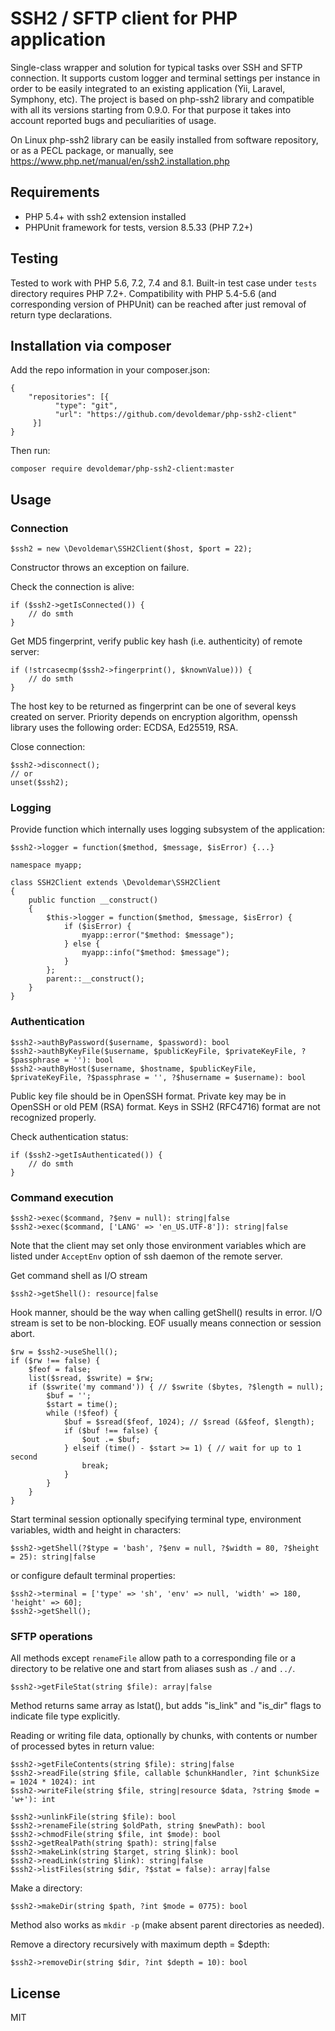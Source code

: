 # SSH2 / SFTP client for PHP application
Single-class wrapper and solution for typical tasks over SSH and SFTP connection. It supports custom logger and terminal settings per instance in order to be easily integrated to an existing application (Yii, Laravel, Symphony, etc). The project is based on php-ssh2 library and compatible with all its versions starting from 0.9.0. For that purpose it takes into account reported bugs and peculiarities of usage.

On Linux php-ssh2 library can be easily installed from software repository, or as a PECL package, or manually, see https://www.php.net/manual/en/ssh2.installation.php

## Requirements
  * PHP 5.4+ with ssh2 extension installed
  * PHPUnit framework for tests, version 8.5.33 (PHP 7.2+)

## Testing
Tested to work with PHP 5.6, 7.2, 7.4 and 8.1. Built-in test case under `tests` directory requires PHP 7.2+. Compatibility with PHP 5.4-5.6 (and corresponding version of PHPUnit) can be reached after just removal of return type declarations. 

## Installation via composer
Add the repo information in your composer.json:
```
{
    "repositories": [{
          "type": "git",
          "url": "https://github.com/devoldemar/php-ssh2-client"
     }]
}
```
Then run:
```
composer require devoldemar/php-ssh2-client:master
```

## Usage

### Connection
```
$ssh2 = new \Devoldemar\SSH2Client($host, $port = 22);
```
Constructor throws an exception on failure.


Check the connection is alive:
```
if ($ssh2->getIsConnected()) {
    // do smth
}
```

Get MD5 fingerprint, verify public key hash (i.e. authenticity) of remote server:
```
if (!strcasecmp($ssh2->fingerprint(), $knownValue))) {
    // do smth
}
```
The host key to be returned as fingerprint can be one of several keys created on server. Priority depends on encryption algorithm, openssh library uses the following order: ECDSA, Ed25519, RSA.

Close connection:
```
$ssh2->disconnect();
// or
unset($ssh2);
```

### Logging
Provide function which internally uses logging subsystem of the application:
```
$ssh2->logger = function($method, $message, $isError) {...}
```

```
namespace myapp;

class SSH2Client extends \Devoldemar\SSH2Client
{
    public function __construct()
    {
        $this->logger = function($method, $message, $isError) {
            if ($isError) {
                myapp::error("$method: $message");
            } else {
                myapp::info("$method: $message");
            }
        };
        parent::__construct();
    }
}
```

### Authentication
```
$ssh2->authByPassword($username, $password): bool
$ssh2->authByKeyFile($username, $publicKeyFile, $privateKeyFile, ?$passphrase = ''): bool
$ssh2->authByHost($username, $hostname, $publicKeyFile, $privateKeyFile, ?$passphrase = '', ?$husername = $username): bool
```
Public key file should be in OpenSSH format. Private key may be in OpenSSH or old PEM (RSA) format. Keys in SSH2 (RFC4716) format are not recognized properly.

Check authentication status:
```
if ($ssh2->getIsAuthenticated()) {
    // do smth
}
```

### Command execution
```
$ssh2->exec($command, ?$env = null): string|false
$ssh2->exec($command, ['LANG' => 'en_US.UTF-8']): string|false
```
Note that the client may set only those environment variables which are listed under `AcceptEnv` option of ssh daemon of the remote server.


Get command shell as I/O stream
```
$ssh2->getShell(): resource|false
```
Hook manner, should be the way when calling getShell() results in error. I/O stream is set to be non-blocking. EOF usually means connection or session abort.
```
$rw = $ssh2->useShell();
if ($rw !== false) {
    $feof = false;
    list($sread, $swrite) = $rw;
    if ($swrite('my command')) { // $swrite ($bytes, ?$length = null);
        $buf = '';
        $start = time();
        while (!$feof) {
            $buf = $sread($feof, 1024); // $sread (&$feof, $length);
            if ($buf !== false) {
                $out .= $buf;
            } elseif (time() - $start >= 1) { // wait for up to 1 second
                break;
            }
        }
    }
}
```

Start terminal session optionally specifying terminal type, environment variables, width and height in characters:
```
$ssh2->getShell(?$type = 'bash', ?$env = null, ?$width = 80, ?$height = 25): string|false
```
or configure default terminal properties:
```
$ssh2->terminal = ['type' => 'sh', 'env' => null, 'width' => 180, 'height' => 60];
$ssh2->getShell();
```

### SFTP operations
All methods except `renameFile` allow path to a corresponding file or a directory to be relative one and start from aliases sush as `./` and `../`.

```
$ssh2->getFileStat(string $file): array|false
```
Method returns same array as lstat(), but adds "is_link" and "is_dir" flags to indicate file type explicitly.

Reading or writing file data, optionally by chunks, with contents or number of processed bytes in return value:
```
$ssh2->getFileContents(string $file): string|false
$ssh2->readFile(string $file, callable $chunkHandler, ?int $chunkSize = 1024 * 1024): int
$ssh2->writeFile(string $file, string|resource $data, ?string $mode = 'w+'): int
```

```
$ssh2->unlinkFile(string $file): bool
$ssh2->renameFile(string $oldPath, string $newPath): bool
$ssh2->chmodFile(string $file, int $mode): bool
$ssh2->getRealPath(string $path): string|false
$ssh2->makeLink(string $target, string $link): bool
$ssh2->readLink(string $link): string|false
$ssh2->listFiles(string $dir, ?$stat = false): array|false
```
Make a directory:
```
$ssh2->makeDir(string $path, ?int $mode = 0775): bool
```
Method also works as `mkdir -p` (make absent parent directories as needed).

Remove a directory recursively with maximum depth = $depth:
```
$ssh2->removeDir(string $dir, ?int $depth = 10): bool
```

## License
MIT 
